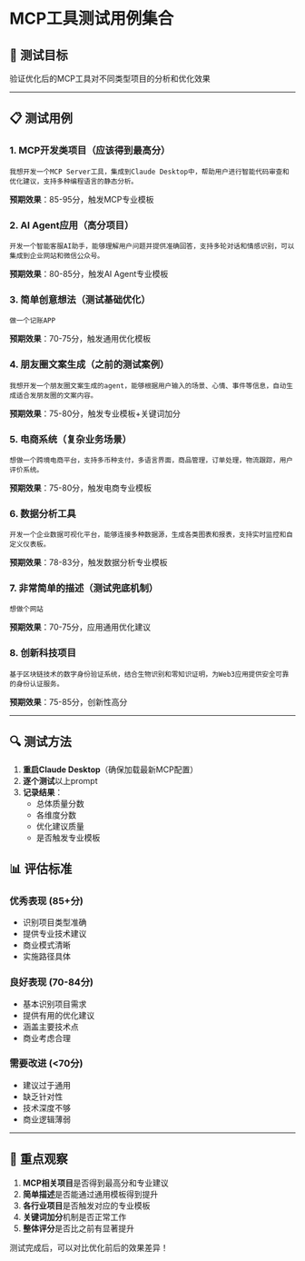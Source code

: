 # MCP工具测试用例集合

## 🎯 测试目标
验证优化后的MCP工具对不同类型项目的分析和优化效果

---

## 📋 测试用例

### 1. MCP开发类项目（应该得到最高分）
```
我想开发一个MCP Server工具，集成到Claude Desktop中，帮助用户进行智能代码审查和优化建议，支持多种编程语言的静态分析。
```
**预期效果**：85-95分，触发MCP专业模板

### 2. AI Agent应用（高分项目）
```
开发一个智能客服AI助手，能够理解用户问题并提供准确回答，支持多轮对话和情感识别，可以集成到企业网站和微信公众号。
```
**预期效果**：80-85分，触发AI Agent专业模板

### 3. 简单创意想法（测试基础优化）
```
做一个记账APP
```
**预期效果**：70-75分，触发通用优化模板

### 4. 朋友圈文案生成（之前的测试案例）
```
我想开发一个朋友圈文案生成的agent，能够根据用户输入的场景、心情、事件等信息，自动生成适合发朋友圈的文案内容。
```
**预期效果**：75-80分，触发专业模板+关键词加分

### 5. 电商系统（复杂业务场景）
```
想做一个跨境电商平台，支持多币种支付，多语言界面，商品管理，订单处理，物流跟踪，用户评价系统。
```
**预期效果**：75-80分，触发电商专业模板

### 6. 数据分析工具
```
开发一个企业数据可视化平台，能够连接多种数据源，生成各类图表和报表，支持实时监控和自定义仪表板。
```
**预期效果**：78-83分，触发数据分析专业模板

### 7. 非常简单的描述（测试兜底机制）
```
想做个网站
```
**预期效果**：70-75分，应用通用优化建议

### 8. 创新科技项目
```
基于区块链技术的数字身份验证系统，结合生物识别和零知识证明，为Web3应用提供安全可靠的身份认证服务。
```
**预期效果**：75-85分，创新性高分

---

## 🔍 测试方法

1. **重启Claude Desktop**（确保加载最新MCP配置）
2. **逐个测试**以上prompt
3. **记录结果**：
   - 总体质量分数
   - 各维度分数
   - 优化建议质量
   - 是否触发专业模板

## 📊 评估标准

### 优秀表现 (85+分)
- 识别项目类型准确
- 提供专业技术建议
- 商业模式清晰
- 实施路径具体

### 良好表现 (70-84分)
- 基本识别项目需求
- 提供有用的优化建议
- 涵盖主要技术点
- 商业考虑合理

### 需要改进 (<70分)
- 建议过于通用
- 缺乏针对性
- 技术深度不够
- 商业逻辑薄弱

---

## 🎯 重点观察

1. **MCP相关项目**是否得到最高分和专业建议
2. **简单描述**是否能通过通用模板得到提升
3. **各行业项目**是否触发对应的专业模板
4. **关键词加分**机制是否正常工作
5. **整体评分**是否比之前有显著提升

测试完成后，可以对比优化前后的效果差异！
